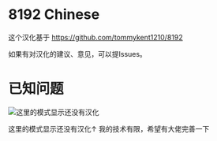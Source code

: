 # 8192 Chinese
这个汉化基于
https://github.com/tommykent1210/8192

如果有对汉化的建议、意见，可以提Issues。

# 已知问题
![这里的模式显示还没有汉化](https://i.postimg.cc/1tGgNwjS/1-2-2022-104959.jpg)

这里的模式显示还没有汉化↑
我的技术有限，希望有大佬完善一下
